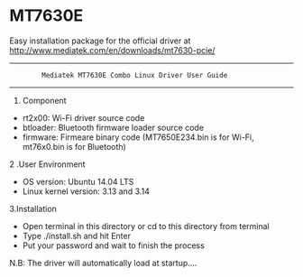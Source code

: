 MT7630E
=======
Easy installation package for the official driver at http://www.mediatek.com/en/downloads/mt7630-pcie/


*******************************************************************************
            Mediatek MT7630E Combo Linux Driver User Guide
*******************************************************************************
1. Component

* rt2x00: Wi-Fi driver source code
* btloader: Bluetooth firmware loader source code
* firmware: Firmeare binary code (MT7650E234.bin is for Wi-Fi, mt76x0.bin is for Bluetooth)

2 .User Environment

* OS version: Ubuntu 14.04 LTS
* Linux kernel version: 3.13 and 3.14

3.Installation

 * Open terminal in this directory or cd to this directory from terminal
 * Type ./install.sh and hit Enter
 * Put your password and wait to finish the process

N.B: The driver will automatically load at startup....
